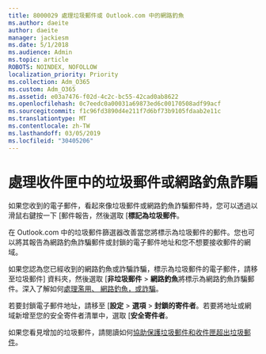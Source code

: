 ```yaml
---
title: 8000029 處理垃圾郵件或 Outlook.com 中的網路釣魚
ms.author: daeite
author: daeite
manager: jackiesm
ms.date: 5/1/2018
ms.audience: Admin
ms.topic: article
ROBOTS: NOINDEX, NOFOLLOW
localization_priority: Priority
ms.collection: Adm_O365
ms.custom: Adm_O365
ms.assetid: e03a7476-f02d-4c2c-bc55-42cad0ab8622
ms.openlocfilehash: 0c7eedc0a00031a69873ed6c00170508adf99acf
ms.sourcegitcommit: f1c96fd3890d4e211f7d6bf73b9105fdaab2e11c
ms.translationtype: MT
ms.contentlocale: zh-TW
ms.lasthandoff: 03/05/2019
ms.locfileid: "30405206"
---
```

# <a name="deal-with-spam-or-phishing-scams-in-your-inbox"></a>處理收件匣中的垃圾郵件或網路釣魚詐騙

如果您收到的電子郵件，看起來像垃圾郵件或網路釣魚詐騙郵件時，您可以透過以滑鼠右鍵按一下 [郵件報告，然後選取 [**標記為垃圾郵件**。 
  
在 Outlook.com 中的垃圾郵件篩選器改善當您將標示為垃圾郵件的郵件。您也可以將其報告為網路釣魚詐騙郵件或封鎖的電子郵件地址和您不想要接收郵件的網域。
  
如果您認為您已經收到的網路釣魚或詐騙詐騙，標示為垃圾郵件的電子郵件，請移至垃圾郵件] 資料夾，然後選取 [**非垃圾郵件** \> **網路釣魚**將標示為網路釣魚詐騙郵件。深入了解如何[處理濫用、 網路釣魚，或詐騙](https://go.microsoft.com/fwlink/p/?linkid=873139)。
  
若要封鎖電子郵件地址，請移至 [**設定** \> **選項** \> **封鎖的寄件者**。若要將地址或網域新增至您的安全寄件者清單中，選取 [**安全寄件者**。 
  
如果您看見增加的垃圾郵件，請閱讀如何[協助保護垃圾郵件和收件匣超出垃圾郵件](https://go.microsoft.com/fwlink/p/?linkid=873140)。
  

